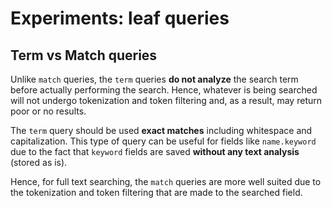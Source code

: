 # Experiments: leaf queries

## Term vs Match queries

Unlike `match` queries, the `term` queries **do not analyze** the search term before actually performing the search. Hence, whatever is being searched will not undergo tokenization and token filtering and, as a result, may return poor or no results.

The `term` query should be used **exact matches** including whitespace and capitalization. This type of query can be useful for fields like `name.keyword` due to the fact that `keyword` fields are saved **without any text analysis** (stored as is).

Hence, for full text searching, the `match` queries are more well suited due to the tokenization and token filtering that are made to the searched field.
